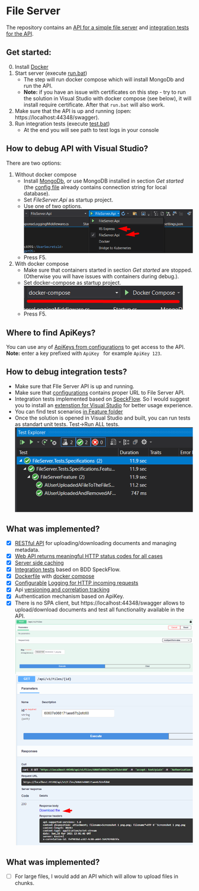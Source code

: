 # File Server

The repository contains an [API for a simple file server](https://github.com/romantitov/FileServer/tree/main/backend/src) and [integration tests for the API](https://github.com/romantitov/FileServer/tree/main/tests/src).





## Get started:

0. Install [Docker](https://www.docker.com) 
1. Start server (execute [run.bat](https://github.com/romantitov/FileServer/blob/main/backend/src/run.bat))
    - The step will run docker compose which will install MongoDb and run the API.
    - **Note:** if you have an issue with certificates on this step - try to run the solution in Visual Studio with docker compose (see below), it will install require certificate. After that `run.bat` will also work.
3. Make sure that the API is up and running (open: https://localhost:44348/swagger).
4. Run integration tests (execute [test.bat](https://github.com/romantitov/FileServer/blob/main/tests/src/test.bat))
   - At the end you will see path to test logs in your console

## How to debug API with Visual Studio? 
There are two options:
 1. Without docker compose
    - Install [MongoDb](https://docs.mongodb.com/manual/installation/), or use MongoDB installed in section *Get started* (the [config file](https://github.com/romantitov/FileServer/blob/main/backend/src/FileServer.Api/appsettings.json) already contains connection string for local database).
    - Set *FileServer.Api* as startup project.
    - Use one of two options.
    ![docs/Api_startup.png](docs/Api_startup.png)
    - Press F5.
2. With docker compose
    - Make sure that containers started in section *Get started* are stopped. (Otherwise you will have issues with containers during debug.).
    - Set docker-compose as startup project.
    ![docs/DockerCompose_startup.png](docs/DockerCompose_startup.png)
    - Press F5.

## Where to find ApiKeys?
You can use any of [ApiKeys from configurations](https://github.com/romantitov/FileServer/blob/main/backend/src/FileServer.Api/appsettings.json) to get access to the API.
 **Note:** enter a key prefixed with `ApiKey `  for example `ApiKey 123`.
 
 ## How to debug integration tests?
  - Make sure that FIle Server API is up and running.
  - Make sure that [configurations](https://github.com/romantitov/FileServer/blob/main/tests/src/FileServer.Tests.Specifications/appsettings.json) contains proper URL to File Server API.
  - Integration tests implemented based on [SpeckFlow](https://specflow.org/). So I would suggest you to install an [extenstion for Visual Studio](https://marketplace.visualstudio.com/items?itemName=TechTalkSpecFlowTeam.SpecFlowForVisualStudio) for better usage experience. 
  - You can find test scenarios [in Feature folder](https://github.com/romantitov/FileServer/blob/main/tests/src/FileServer.Tests.Specifications/Features/FileServer.feature)
  - Once the solution is opened in Visual Studio and built, you can run tests as standart unit tests. Test->Run ALL tests.
    ![docs/TestExplorer.png](docs/TestExplorer.png)

## What was implemented?
- [x] [RESTful API](https://github.com/romantitov/FileServer/blob/main/backend/src/FileServer.Api/Controllers/FilesController.cs) for uploading/downloading documents and managing metadata.
- [x] [Web API returns meaningful HTTP status codes for all cases](https://github.com/romantitov/FileServer/blob/main/backend/src/FileServer.Api/Middleware/ErrorHandlingMiddleware.cs)
- [x] [Server side caching](https://github.com/romantitov/FileServer/blob/main/backend/src/FileServer.Api/Middleware/Caching/InMemoryCacheMiddleware.cs)
- [x] [Integration tests](https://github.com/romantitov/FileServer/tree/main/tests/src) based on BDD SpeckFlow.
- [x] [Dockerfile](https://github.com/romantitov/FileServer/blob/main/backend/src/FileServer.Api/Dockerfile) with [docker compose](https://github.com/romantitov/FileServer/blob/main/backend/src/docker-compose.yml) 
- [x] [Configurable](https://github.com/romantitov/FileServer/blob/main/backend/src/FileServer.Api/Middleware/Logging/LoggingTypes.cs) [Logging for HTTP incoming requests](https://github.com/romantitov/FileServer/blob/main/backend/src/FileServer.Api/Middleware/Logging/RequestResponseLoggingMiddleware.cs)
- [x] Api [versioning and correlation tracking](https://github.com/romantitov/FileServer/blob/main/backend/src/FileServer.Api/Startup.cs)
- [x] Authentication mechanism based on ApiKey.
- [x] There is no SPA client, but https://localhost:44348/swagger allows to upload/download documents and test all functionality available in the API.
![docs/UploadFile.png](docs/UploadFile.png )
![docs/DownloadFile.png](docs/DownloadFile.png)

## What was implemented?
- [ ] For large files,  I would add an API which will allow to upload files in chunks.
